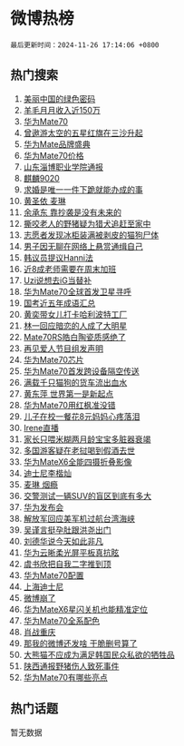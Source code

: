 # 微博热榜

`最后更新时间：2024-11-26 17:14:06 +0800`

## 热门搜索

1. [美丽中国的绿色密码](https://m.weibo.cn/search?containerid=100103type%3D1%26t%3D10%26q%3D%23%E7%BE%8E%E4%B8%BD%E4%B8%AD%E5%9B%BD%E7%9A%84%E7%BB%BF%E8%89%B2%E5%AF%86%E7%A0%81%23&stream_entry_id=51&isnewpage=1&extparam=seat%3D1%26stream_entry_id%3D51%26c_type%3D51%26filter_type%3Drealtimehot%26cate%3D10103%26pos%3D0%26dgr%3D0%26q%3D%2523%25E7%25BE%258E%25E4%25B8%25BD%25E4%25B8%25AD%25E5%259B%25BD%25E7%259A%2584%25E7%25BB%25BF%25E8%2589%25B2%25E5%25AF%2586%25E7%25A0%2581%2523%26display_time%3D1732612445%26pre_seqid%3D17326124454159253589382)
1. [羊毛月月收入近150万](https://m.weibo.cn/search?containerid=100103type%3D1%26t%3D10%26q%3D%23%E7%BE%8A%E6%AF%9B%E6%9C%88%E6%9C%88%E6%94%B6%E5%85%A5%E8%BF%91150%E4%B8%87%23&stream_entry_id=31&isnewpage=1&extparam=seat%3D1%26c_type%3D31%26lcate%3D5001%26cate%3D5001%26realpos%3D1%26q%3D%2523%25E7%25BE%258A%25E6%25AF%259B%25E6%259C%2588%25E6%259C%2588%25E6%2594%25B6%25E5%2585%25A5%25E8%25BF%2591150%25E4%25B8%2587%2523%26dgr%3D0%26pos%3D0%26flag%3D1%26band_rank%3D1%26stream_entry_id%3D31%26filter_type%3Drealtimehot%26display_time%3D1732612445%26pre_seqid%3D17326124454159253589382)
1. [华为Mate70](https://m.weibo.cn/search?containerid=100103type%3D1%26t%3D10%26q%3D%23%E5%8D%8E%E4%B8%BAMate70%23&stream_entry_id=31&isnewpage=1&extparam=seat%3D1%26c_type%3D31%26lcate%3D5001%26cate%3D5001%26realpos%3D2%26q%3D%2523%25E5%258D%258E%25E4%25B8%25BAMate70%2523%26dgr%3D0%26pos%3D1%26flag%3D16%26band_rank%3D2%26stream_entry_id%3D31%26filter_type%3Drealtimehot%26display_time%3D1732612445%26pre_seqid%3D17326124454159253589382)
1. [曾遨游太空的五星红旗在三沙升起](https://m.weibo.cn/search?containerid=100103type%3D1%26t%3D10%26q%3D%23%E6%9B%BE%E9%81%A8%E6%B8%B8%E5%A4%AA%E7%A9%BA%E7%9A%84%E4%BA%94%E6%98%9F%E7%BA%A2%E6%97%97%E5%9C%A8%E4%B8%89%E6%B2%99%E5%8D%87%E8%B5%B7%23&stream_entry_id=31&isnewpage=1&extparam=seat%3D1%26c_type%3D31%26lcate%3D5001%26cate%3D5001%26realpos%3D3%26q%3D%2523%25E6%259B%25BE%25E9%2581%25A8%25E6%25B8%25B8%25E5%25A4%25AA%25E7%25A9%25BA%25E7%259A%2584%25E4%25BA%2594%25E6%2598%259F%25E7%25BA%25A2%25E6%2597%2597%25E5%259C%25A8%25E4%25B8%2589%25E6%25B2%2599%25E5%258D%2587%25E8%25B5%25B7%2523%26dgr%3D0%26pos%3D2%26flag%3D0%26band_rank%3D3%26stream_entry_id%3D31%26filter_type%3Drealtimehot%26display_time%3D1732612445%26pre_seqid%3D17326124454159253589382)
1. [华为Mate品牌盛典](https://m.weibo.cn/search?containerid=100103type%3D1%26t%3D296%26q%3D%23%E5%8D%8E%E4%B8%BAMate%E5%93%81%E7%89%8C%E7%9B%9B%E5%85%B8%E6%95%AC%E8%AF%B7%E6%9C%9F%E5%BE%85%23&hide_search_bar=0&replace_title=+&extparam=hide_channel%3D1)
1. [华为Mate70价格](https://m.weibo.cn/search?containerid=100103type%3D1%26t%3D10%26q%3D%E5%8D%8E%E4%B8%BAMate70%E4%BB%B7%E6%A0%BC&stream_entry_id=31&isnewpage=1&extparam=seat%3D1%26c_type%3D31%26lcate%3D5001%26cate%3D5001%26realpos%3D4%26q%3D%25E5%258D%258E%25E4%25B8%25BAMate70%25E4%25BB%25B7%25E6%25A0%25BC%26dgr%3D0%26pos%3D4%26flag%3D0%26band_rank%3D4%26stream_entry_id%3D31%26filter_type%3Drealtimehot%26display_time%3D1732612445%26pre_seqid%3D17326124454159253589382)
1. [山东淄博职业学院通报](https://m.weibo.cn/search?containerid=100103type%3D1%26t%3D10%26q%3D%23%E5%B1%B1%E4%B8%9C%E6%B7%84%E5%8D%9A%E8%81%8C%E4%B8%9A%E5%AD%A6%E9%99%A2%E9%80%9A%E6%8A%A5%23&stream_entry_id=31&isnewpage=1&extparam=seat%3D1%26c_type%3D31%26lcate%3D5001%26cate%3D5001%26realpos%3D5%26q%3D%2523%25E5%25B1%25B1%25E4%25B8%259C%25E6%25B7%2584%25E5%258D%259A%25E8%2581%258C%25E4%25B8%259A%25E5%25AD%25A6%25E9%2599%25A2%25E9%2580%259A%25E6%258A%25A5%2523%26dgr%3D0%26pos%3D5%26flag%3D2%26band_rank%3D5%26stream_entry_id%3D31%26filter_type%3Drealtimehot%26display_time%3D1732612445%26pre_seqid%3D17326124454159253589382)
1. [麒麟9020](https://m.weibo.cn/search?containerid=100103type%3D1%26t%3D10%26q%3D%E9%BA%92%E9%BA%9F9020&stream_entry_id=31&isnewpage=1&extparam=seat%3D1%26c_type%3D31%26lcate%3D5001%26cate%3D5001%26realpos%3D6%26q%3D%25E9%25BA%2592%25E9%25BA%259F9020%26dgr%3D0%26pos%3D6%26flag%3D1%26band_rank%3D6%26stream_entry_id%3D31%26filter_type%3Drealtimehot%26display_time%3D1732612445%26pre_seqid%3D17326124454159253589382)
1. [求婚是唯一一件下跪就能办成的事](https://m.weibo.cn/search?containerid=100103type%3D1%26t%3D10%26q%3D%E6%B1%82%E5%A9%9A%E6%98%AF%E5%94%AF%E4%B8%80%E4%B8%80%E4%BB%B6%E4%B8%8B%E8%B7%AA%E5%B0%B1%E8%83%BD%E5%8A%9E%E6%88%90%E7%9A%84%E4%BA%8B&stream_entry_id=31&isnewpage=1&extparam=seat%3D1%26c_type%3D31%26lcate%3D5001%26cate%3D5001%26realpos%3D7%26q%3D%25E6%25B1%2582%25E5%25A9%259A%25E6%2598%25AF%25E5%2594%25AF%25E4%25B8%2580%25E4%25B8%2580%25E4%25BB%25B6%25E4%25B8%258B%25E8%25B7%25AA%25E5%25B0%25B1%25E8%2583%25BD%25E5%258A%259E%25E6%2588%2590%25E7%259A%2584%25E4%25BA%258B%26dgr%3D0%26pos%3D7%26flag%3D2%26band_rank%3D7%26stream_entry_id%3D31%26filter_type%3Drealtimehot%26display_time%3D1732612445%26pre_seqid%3D17326124454159253589382)
1. [黄圣依 麦琳](https://m.weibo.cn/search?containerid=100103type%3D1%26t%3D10%26q%3D%E9%BB%84%E5%9C%A3%E4%BE%9D+%E9%BA%A6%E7%90%B3&stream_entry_id=31&isnewpage=1&extparam=seat%3D1%26c_type%3D31%26lcate%3D5001%26cate%3D5001%26realpos%3D8%26q%3D%25E9%25BB%2584%25E5%259C%25A3%25E4%25BE%259D%2520%25E9%25BA%25A6%25E7%2590%25B3%26dgr%3D0%26pos%3D8%26flag%3D2%26band_rank%3D8%26stream_entry_id%3D31%26filter_type%3Drealtimehot%26display_time%3D1732612445%26pre_seqid%3D17326124454159253589382)
1. [余承东 靠抄袭是没有未来的](https://m.weibo.cn/search?containerid=100103type%3D1%26t%3D10%26q%3D%E4%BD%99%E6%89%BF%E4%B8%9C+%E9%9D%A0%E6%8A%84%E8%A2%AD%E6%98%AF%E6%B2%A1%E6%9C%89%E6%9C%AA%E6%9D%A5%E7%9A%84&stream_entry_id=31&isnewpage=1&extparam=seat%3D1%26c_type%3D31%26lcate%3D5001%26cate%3D5001%26realpos%3D9%26q%3D%25E4%25BD%2599%25E6%2589%25BF%25E4%25B8%259C%2520%25E9%259D%25A0%25E6%258A%2584%25E8%25A2%25AD%25E6%2598%25AF%25E6%25B2%25A1%25E6%259C%2589%25E6%259C%25AA%25E6%259D%25A5%25E7%259A%2584%26dgr%3D0%26pos%3D9%26flag%3D0%26band_rank%3D9%26stream_entry_id%3D31%26filter_type%3Drealtimehot%26display_time%3D1732612445%26pre_seqid%3D17326124454159253589382)
1. [撕咬老人的野猪疑为猎犬追赶至家中](https://m.weibo.cn/search?containerid=100103type%3D1%26t%3D10%26q%3D%23%E6%92%95%E5%92%AC%E8%80%81%E4%BA%BA%E7%9A%84%E9%87%8E%E7%8C%AA%E7%96%91%E4%B8%BA%E7%8C%8E%E7%8A%AC%E8%BF%BD%E8%B5%B6%E8%87%B3%E5%AE%B6%E4%B8%AD%23&stream_entry_id=31&isnewpage=1&extparam=seat%3D1%26c_type%3D31%26lcate%3D5001%26cate%3D5001%26realpos%3D10%26q%3D%2523%25E6%2592%2595%25E5%2592%25AC%25E8%2580%2581%25E4%25BA%25BA%25E7%259A%2584%25E9%2587%258E%25E7%258C%25AA%25E7%2596%2591%25E4%25B8%25BA%25E7%258C%258E%25E7%258A%25AC%25E8%25BF%25BD%25E8%25B5%25B6%25E8%2587%25B3%25E5%25AE%25B6%25E4%25B8%25AD%2523%26dgr%3D0%26pos%3D10%26flag%3D1%26band_rank%3D10%26stream_entry_id%3D31%26filter_type%3Drealtimehot%26display_time%3D1732612445%26pre_seqid%3D17326124454159253589382)
1. [志愿者发现冰柜装满被剥皮的猫狗尸体](https://m.weibo.cn/search?containerid=100103type%3D1%26t%3D10%26q%3D%23%E5%BF%97%E6%84%BF%E8%80%85%E5%8F%91%E7%8E%B0%E5%86%B0%E6%9F%9C%E8%A3%85%E6%BB%A1%E8%A2%AB%E5%89%A5%E7%9A%AE%E7%9A%84%E7%8C%AB%E7%8B%97%E5%B0%B8%E4%BD%93%23&stream_entry_id=31&isnewpage=1&extparam=seat%3D1%26c_type%3D31%26lcate%3D5001%26cate%3D5001%26realpos%3D11%26q%3D%2523%25E5%25BF%2597%25E6%2584%25BF%25E8%2580%2585%25E5%258F%2591%25E7%258E%25B0%25E5%2586%25B0%25E6%259F%259C%25E8%25A3%2585%25E6%25BB%25A1%25E8%25A2%25AB%25E5%2589%25A5%25E7%259A%25AE%25E7%259A%2584%25E7%258C%25AB%25E7%258B%2597%25E5%25B0%25B8%25E4%25BD%2593%2523%26dgr%3D0%26pos%3D11%26flag%3D1%26band_rank%3D11%26stream_entry_id%3D31%26filter_type%3Drealtimehot%26display_time%3D1732612445%26pre_seqid%3D17326124454159253589382)
1. [男子因无聊在网络上悬赏通缉自己](https://m.weibo.cn/search?containerid=100103type%3D1%26t%3D10%26q%3D%23%E7%94%B7%E5%AD%90%E5%9B%A0%E6%97%A0%E8%81%8A%E5%9C%A8%E7%BD%91%E7%BB%9C%E4%B8%8A%E6%82%AC%E8%B5%8F%E9%80%9A%E7%BC%89%E8%87%AA%E5%B7%B1%23&stream_entry_id=31&isnewpage=1&extparam=seat%3D1%26c_type%3D31%26lcate%3D5001%26cate%3D5001%26realpos%3D12%26q%3D%2523%25E7%2594%25B7%25E5%25AD%2590%25E5%259B%25A0%25E6%2597%25A0%25E8%2581%258A%25E5%259C%25A8%25E7%25BD%2591%25E7%25BB%259C%25E4%25B8%258A%25E6%2582%25AC%25E8%25B5%258F%25E9%2580%259A%25E7%25BC%2589%25E8%2587%25AA%25E5%25B7%25B1%2523%26dgr%3D0%26pos%3D12%26flag%3D1%26band_rank%3D12%26stream_entry_id%3D31%26filter_type%3Drealtimehot%26display_time%3D1732612445%26pre_seqid%3D17326124454159253589382)
1. [韩议员提议Hanni法](https://m.weibo.cn/search?containerid=100103type%3D1%26t%3D10%26q%3D%23%E9%9F%A9%E8%AE%AE%E5%91%98%E6%8F%90%E8%AE%AEHanni%E6%B3%95%23&stream_entry_id=31&isnewpage=1&extparam=seat%3D1%26c_type%3D31%26lcate%3D5001%26cate%3D5001%26realpos%3D13%26q%3D%2523%25E9%259F%25A9%25E8%25AE%25AE%25E5%2591%2598%25E6%258F%2590%25E8%25AE%25AEHanni%25E6%25B3%2595%2523%26dgr%3D0%26pos%3D13%26flag%3D1%26band_rank%3D13%26stream_entry_id%3D31%26filter_type%3Drealtimehot%26display_time%3D1732612445%26pre_seqid%3D17326124454159253589382)
1. [近8成老师需要在周末加班](https://m.weibo.cn/search?containerid=100103type%3D1%26t%3D10%26q%3D%23%E8%BF%918%E6%88%90%E8%80%81%E5%B8%88%E9%9C%80%E8%A6%81%E5%9C%A8%E5%91%A8%E6%9C%AB%E5%8A%A0%E7%8F%AD%23&stream_entry_id=31&isnewpage=1&extparam=seat%3D1%26c_type%3D31%26lcate%3D5001%26cate%3D5001%26realpos%3D14%26q%3D%2523%25E8%25BF%25918%25E6%2588%2590%25E8%2580%2581%25E5%25B8%2588%25E9%259C%2580%25E8%25A6%2581%25E5%259C%25A8%25E5%2591%25A8%25E6%259C%25AB%25E5%258A%25A0%25E7%258F%25AD%2523%26dgr%3D0%26pos%3D14%26flag%3D1%26band_rank%3D14%26stream_entry_id%3D31%26filter_type%3Drealtimehot%26display_time%3D1732612445%26pre_seqid%3D17326124454159253589382)
1. [Uzi说想去iG当替补](https://m.weibo.cn/search?containerid=100103type%3D1%26t%3D10%26q%3DUzi%E8%AF%B4%E6%83%B3%E5%8E%BBiG%E5%BD%93%E6%9B%BF%E8%A1%A5&stream_entry_id=31&isnewpage=1&extparam=seat%3D1%26c_type%3D31%26lcate%3D5001%26cate%3D5001%26realpos%3D15%26q%3DUzi%25E8%25AF%25B4%25E6%2583%25B3%25E5%258E%25BBiG%25E5%25BD%2593%25E6%259B%25BF%25E8%25A1%25A5%26dgr%3D0%26pos%3D15%26flag%3D1%26band_rank%3D15%26stream_entry_id%3D31%26filter_type%3Drealtimehot%26display_time%3D1732612445%26pre_seqid%3D17326124454159253589382)
1. [华为Mate70全球首发卫星寻呼](https://m.weibo.cn/search?containerid=100103type%3D1%26t%3D10%26q%3D%23%E5%8D%8E%E4%B8%BAMate70%E5%85%A8%E7%90%83%E9%A6%96%E5%8F%91%E5%8D%AB%E6%98%9F%E5%AF%BB%E5%91%BC%23&stream_entry_id=31&isnewpage=1&extparam=seat%3D1%26c_type%3D31%26lcate%3D5001%26cate%3D5001%26realpos%3D16%26q%3D%2523%25E5%258D%258E%25E4%25B8%25BAMate70%25E5%2585%25A8%25E7%2590%2583%25E9%25A6%2596%25E5%258F%2591%25E5%258D%25AB%25E6%2598%259F%25E5%25AF%25BB%25E5%2591%25BC%2523%26stream_entry_id%3D31%26adid%3D266343%26filter_type%3Drealtimehot%26band_rank%3D16%26flag%3D0%26dgr%3D0%26pos%3D16%26display_time%3D1732612445%26pre_seqid%3D17326124454159253589382)
1. [国考近五年成语汇总](https://m.weibo.cn/search?containerid=100103type%3D1%26t%3D10%26q%3D%E5%9B%BD%E8%80%83%E8%BF%91%E4%BA%94%E5%B9%B4%E6%88%90%E8%AF%AD%E6%B1%87%E6%80%BB&stream_entry_id=31&isnewpage=1&extparam=seat%3D1%26c_type%3D31%26lcate%3D5001%26cate%3D5001%26realpos%3D17%26q%3D%25E5%259B%25BD%25E8%2580%2583%25E8%25BF%2591%25E4%25BA%2594%25E5%25B9%25B4%25E6%2588%2590%25E8%25AF%25AD%25E6%25B1%2587%25E6%2580%25BB%26dgr%3D0%26pos%3D17%26flag%3D1%26band_rank%3D17%26stream_entry_id%3D31%26filter_type%3Drealtimehot%26display_time%3D1732612445%26pre_seqid%3D17326124454159253589382)
1. [黄奕带女儿打卡哈利波特工厂](https://m.weibo.cn/search?containerid=100103type%3D1%26t%3D10%26q%3D%23%E9%BB%84%E5%A5%95%E5%B8%A6%E5%A5%B3%E5%84%BF%E6%89%93%E5%8D%A1%E5%93%88%E5%88%A9%E6%B3%A2%E7%89%B9%E5%B7%A5%E5%8E%82%23&stream_entry_id=31&isnewpage=1&extparam=seat%3D1%26c_type%3D31%26lcate%3D5001%26cate%3D5001%26realpos%3D18%26q%3D%2523%25E9%25BB%2584%25E5%25A5%2595%25E5%25B8%25A6%25E5%25A5%25B3%25E5%2584%25BF%25E6%2589%2593%25E5%258D%25A1%25E5%2593%2588%25E5%2588%25A9%25E6%25B3%25A2%25E7%2589%25B9%25E5%25B7%25A5%25E5%258E%2582%2523%26dgr%3D0%26pos%3D18%26flag%3D1%26band_rank%3D18%26stream_entry_id%3D31%26filter_type%3Drealtimehot%26display_time%3D1732612445%26pre_seqid%3D17326124454159253589382)
1. [林一回应暗恋的人成了大明星](https://m.weibo.cn/search?containerid=100103type%3D1%26t%3D10%26q%3D%E6%9E%97%E4%B8%80%E5%9B%9E%E5%BA%94%E6%9A%97%E6%81%8B%E7%9A%84%E4%BA%BA%E6%88%90%E4%BA%86%E5%A4%A7%E6%98%8E%E6%98%9F&stream_entry_id=31&isnewpage=1&extparam=seat%3D1%26c_type%3D31%26lcate%3D5001%26cate%3D5001%26realpos%3D19%26q%3D%25E6%259E%2597%25E4%25B8%2580%25E5%259B%259E%25E5%25BA%2594%25E6%259A%2597%25E6%2581%258B%25E7%259A%2584%25E4%25BA%25BA%25E6%2588%2590%25E4%25BA%2586%25E5%25A4%25A7%25E6%2598%258E%25E6%2598%259F%26dgr%3D0%26pos%3D19%26flag%3D1%26band_rank%3D19%26stream_entry_id%3D31%26filter_type%3Drealtimehot%26display_time%3D1732612445%26pre_seqid%3D17326124454159253589382)
1. [Mate70RS皓白陶瓷质感绝了](https://m.weibo.cn/search?containerid=100103type%3D1%26t%3D10%26q%3D%23Mate70RS%E7%9A%93%E7%99%BD%E9%99%B6%E7%93%B7%E8%B4%A8%E6%84%9F%E7%BB%9D%E4%BA%86%23&stream_entry_id=31&isnewpage=1&extparam=seat%3D1%26c_type%3D31%26lcate%3D5001%26cate%3D5001%26realpos%3D20%26q%3D%2523Mate70RS%25E7%259A%2593%25E7%2599%25BD%25E9%2599%25B6%25E7%2593%25B7%25E8%25B4%25A8%25E6%2584%259F%25E7%25BB%259D%25E4%25BA%2586%2523%26stream_entry_id%3D31%26adid%3D266347%26filter_type%3Drealtimehot%26band_rank%3D20%26flag%3D0%26dgr%3D0%26pos%3D20%26display_time%3D1732612445%26pre_seqid%3D17326124454159253589382)
1. [再见爱人节目组发声明](https://m.weibo.cn/search?containerid=100103type%3D1%26t%3D10%26q%3D%23%E5%86%8D%E8%A7%81%E7%88%B1%E4%BA%BA%E8%8A%82%E7%9B%AE%E7%BB%84%E5%8F%91%E5%A3%B0%E6%98%8E%23&stream_entry_id=31&isnewpage=1&extparam=seat%3D1%26c_type%3D31%26lcate%3D5001%26cate%3D5001%26realpos%3D21%26q%3D%2523%25E5%2586%258D%25E8%25A7%2581%25E7%2588%25B1%25E4%25BA%25BA%25E8%258A%2582%25E7%259B%25AE%25E7%25BB%2584%25E5%258F%2591%25E5%25A3%25B0%25E6%2598%258E%2523%26dgr%3D0%26pos%3D21%26flag%3D0%26band_rank%3D21%26stream_entry_id%3D31%26filter_type%3Drealtimehot%26display_time%3D1732612445%26pre_seqid%3D17326124454159253589382)
1. [华为Mate70芯片](https://m.weibo.cn/search?containerid=100103type%3D1%26t%3D10%26q%3D%E5%8D%8E%E4%B8%BAMate70%E8%8A%AF%E7%89%87&stream_entry_id=31&isnewpage=1&extparam=seat%3D1%26c_type%3D31%26lcate%3D5001%26cate%3D5001%26realpos%3D22%26q%3D%25E5%258D%258E%25E4%25B8%25BAMate70%25E8%258A%25AF%25E7%2589%2587%26dgr%3D0%26pos%3D22%26flag%3D0%26band_rank%3D22%26stream_entry_id%3D31%26filter_type%3Drealtimehot%26display_time%3D1732612445%26pre_seqid%3D17326124454159253589382)
1. [华为Mate70首发跨设备隔空传送](https://m.weibo.cn/search?containerid=100103type%3D1%26t%3D10%26q%3D%23%E5%8D%8E%E4%B8%BAMate70%E9%A6%96%E5%8F%91%E8%B7%A8%E8%AE%BE%E5%A4%87%E9%9A%94%E7%A9%BA%E4%BC%A0%E9%80%81%23&stream_entry_id=31&isnewpage=1&extparam=seat%3D1%26c_type%3D31%26lcate%3D5001%26cate%3D5001%26realpos%3D23%26q%3D%2523%25E5%258D%258E%25E4%25B8%25BAMate70%25E9%25A6%2596%25E5%258F%2591%25E8%25B7%25A8%25E8%25AE%25BE%25E5%25A4%2587%25E9%259A%2594%25E7%25A9%25BA%25E4%25BC%25A0%25E9%2580%2581%2523%26stream_entry_id%3D31%26adid%3D266381%26filter_type%3Drealtimehot%26band_rank%3D23%26flag%3D0%26dgr%3D0%26pos%3D23%26display_time%3D1732612445%26pre_seqid%3D17326124454159253589382)
1. [满载千只猫狗的货车流出血水](https://m.weibo.cn/search?containerid=100103type%3D1%26t%3D10%26q%3D%23%E6%BB%A1%E8%BD%BD%E5%8D%83%E5%8F%AA%E7%8C%AB%E7%8B%97%E7%9A%84%E8%B4%A7%E8%BD%A6%E6%B5%81%E5%87%BA%E8%A1%80%E6%B0%B4%23&stream_entry_id=31&isnewpage=1&extparam=seat%3D1%26c_type%3D31%26lcate%3D5001%26cate%3D5001%26realpos%3D24%26q%3D%2523%25E6%25BB%25A1%25E8%25BD%25BD%25E5%258D%2583%25E5%258F%25AA%25E7%258C%25AB%25E7%258B%2597%25E7%259A%2584%25E8%25B4%25A7%25E8%25BD%25A6%25E6%25B5%2581%25E5%2587%25BA%25E8%25A1%2580%25E6%25B0%25B4%2523%26dgr%3D0%26pos%3D24%26flag%3D0%26band_rank%3D24%26stream_entry_id%3D31%26filter_type%3Drealtimehot%26display_time%3D1732612445%26pre_seqid%3D17326124454159253589382)
1. [黄东萍 世界第一是新起点](https://m.weibo.cn/search?containerid=100103type%3D1%26t%3D10%26q%3D%E9%BB%84%E4%B8%9C%E8%90%8D+%E4%B8%96%E7%95%8C%E7%AC%AC%E4%B8%80%E6%98%AF%E6%96%B0%E8%B5%B7%E7%82%B9&stream_entry_id=31&isnewpage=1&extparam=seat%3D1%26c_type%3D31%26lcate%3D5001%26cate%3D5001%26realpos%3D25%26q%3D%25E9%25BB%2584%25E4%25B8%259C%25E8%2590%258D%2520%25E4%25B8%2596%25E7%2595%258C%25E7%25AC%25AC%25E4%25B8%2580%25E6%2598%25AF%25E6%2596%25B0%25E8%25B5%25B7%25E7%2582%25B9%26dgr%3D0%26pos%3D25%26flag%3D1%26band_rank%3D25%26stream_entry_id%3D31%26filter_type%3Drealtimehot%26display_time%3D1732612445%26pre_seqid%3D17326124454159253589382)
1. [华为Mate70用红枫准没错](https://m.weibo.cn/search?containerid=100103type%3D1%26t%3D10%26q%3D%23%E5%8D%8E%E4%B8%BAMate70%E7%94%A8%E7%BA%A2%E6%9E%AB%E5%87%86%E6%B2%A1%E9%94%99%23&stream_entry_id=31&isnewpage=1&extparam=seat%3D1%26c_type%3D31%26lcate%3D5001%26cate%3D5001%26realpos%3D26%26q%3D%2523%25E5%258D%258E%25E4%25B8%25BAMate70%25E7%2594%25A8%25E7%25BA%25A2%25E6%259E%25AB%25E5%2587%2586%25E6%25B2%25A1%25E9%2594%2599%2523%26stream_entry_id%3D31%26adid%3D266314%26filter_type%3Drealtimehot%26band_rank%3D26%26flag%3D0%26dgr%3D0%26pos%3D26%26display_time%3D1732612445%26pre_seqid%3D17326124454159253589382)
1. [儿子在校一餐花8元妈妈心疼落泪](https://m.weibo.cn/search?containerid=100103type%3D1%26t%3D10%26q%3D%23%E5%84%BF%E5%AD%90%E5%9C%A8%E6%A0%A1%E4%B8%80%E9%A4%90%E8%8A%B18%E5%85%83%E5%A6%88%E5%A6%88%E5%BF%83%E7%96%BC%E8%90%BD%E6%B3%AA%23&stream_entry_id=31&isnewpage=1&extparam=seat%3D1%26c_type%3D31%26lcate%3D5001%26cate%3D5001%26realpos%3D27%26q%3D%2523%25E5%2584%25BF%25E5%25AD%2590%25E5%259C%25A8%25E6%25A0%25A1%25E4%25B8%2580%25E9%25A4%2590%25E8%258A%25B18%25E5%2585%2583%25E5%25A6%2588%25E5%25A6%2588%25E5%25BF%2583%25E7%2596%25BC%25E8%2590%25BD%25E6%25B3%25AA%2523%26dgr%3D0%26pos%3D27%26flag%3D0%26band_rank%3D27%26stream_entry_id%3D31%26filter_type%3Drealtimehot%26display_time%3D1732612445%26pre_seqid%3D17326124454159253589382)
1. [Irene直播](https://m.weibo.cn/search?containerid=100103type%3D1%26t%3D10%26q%3DIrene%E7%9B%B4%E6%92%AD&stream_entry_id=31&isnewpage=1&extparam=seat%3D1%26c_type%3D31%26lcate%3D5001%26cate%3D5001%26realpos%3D28%26q%3DIrene%25E7%259B%25B4%25E6%2592%25AD%26dgr%3D0%26pos%3D28%26flag%3D1%26band_rank%3D28%26stream_entry_id%3D31%26filter_type%3Drealtimehot%26display_time%3D1732612445%26pre_seqid%3D17326124454159253589382)
1. [家长只喂米糊两月龄宝宝多脏器衰竭](https://m.weibo.cn/search?containerid=100103type%3D1%26t%3D10%26q%3D%23%E5%AE%B6%E9%95%BF%E5%8F%AA%E5%96%82%E7%B1%B3%E7%B3%8A%E4%B8%A4%E6%9C%88%E9%BE%84%E5%AE%9D%E5%AE%9D%E5%A4%9A%E8%84%8F%E5%99%A8%E8%A1%B0%E7%AB%AD%23&stream_entry_id=31&isnewpage=1&extparam=seat%3D1%26c_type%3D31%26lcate%3D5001%26cate%3D5001%26realpos%3D29%26q%3D%2523%25E5%25AE%25B6%25E9%2595%25BF%25E5%258F%25AA%25E5%2596%2582%25E7%25B1%25B3%25E7%25B3%258A%25E4%25B8%25A4%25E6%259C%2588%25E9%25BE%2584%25E5%25AE%259D%25E5%25AE%259D%25E5%25A4%259A%25E8%2584%258F%25E5%2599%25A8%25E8%25A1%25B0%25E7%25AB%25AD%2523%26dgr%3D0%26pos%3D29%26flag%3D0%26band_rank%3D29%26stream_entry_id%3D31%26filter_type%3Drealtimehot%26display_time%3D1732612445%26pre_seqid%3D17326124454159253589382)
1. [多国游客疑在老挝喝到假酒去世](https://m.weibo.cn/search?containerid=100103type%3D1%26t%3D10%26q%3D%23%E5%A4%9A%E5%9B%BD%E6%B8%B8%E5%AE%A2%E7%96%91%E5%9C%A8%E8%80%81%E6%8C%9D%E5%96%9D%E5%88%B0%E5%81%87%E9%85%92%E5%8E%BB%E4%B8%96%23&stream_entry_id=31&isnewpage=1&extparam=seat%3D1%26c_type%3D31%26lcate%3D5001%26cate%3D5001%26realpos%3D30%26q%3D%2523%25E5%25A4%259A%25E5%259B%25BD%25E6%25B8%25B8%25E5%25AE%25A2%25E7%2596%2591%25E5%259C%25A8%25E8%2580%2581%25E6%258C%259D%25E5%2596%259D%25E5%2588%25B0%25E5%2581%2587%25E9%2585%2592%25E5%258E%25BB%25E4%25B8%2596%2523%26dgr%3D0%26pos%3D30%26flag%3D1%26band_rank%3D30%26stream_entry_id%3D31%26filter_type%3Drealtimehot%26display_time%3D1732612445%26pre_seqid%3D17326124454159253589382)
1. [华为MateX6全能四摄折叠影像](https://m.weibo.cn/search?containerid=100103type%3D1%26t%3D10%26q%3D%23%E5%8D%8E%E4%B8%BAMateX6%E5%85%A8%E8%83%BD%E5%9B%9B%E6%91%84%E6%8A%98%E5%8F%A0%E5%BD%B1%E5%83%8F%23&stream_entry_id=31&isnewpage=1&extparam=seat%3D1%26c_type%3D31%26lcate%3D5001%26cate%3D5001%26realpos%3D31%26q%3D%2523%25E5%258D%258E%25E4%25B8%25BAMateX6%25E5%2585%25A8%25E8%2583%25BD%25E5%259B%259B%25E6%2591%2584%25E6%258A%2598%25E5%258F%25A0%25E5%25BD%25B1%25E5%2583%258F%2523%26stream_entry_id%3D31%26adid%3D266348%26filter_type%3Drealtimehot%26band_rank%3D31%26flag%3D0%26dgr%3D0%26pos%3D31%26display_time%3D1732612445%26pre_seqid%3D17326124454159253589382)
1. [迪士尼李楷灿](https://m.weibo.cn/search?containerid=100103type%3D1%26t%3D10%26q%3D%E8%BF%AA%E5%A3%AB%E5%B0%BC%E6%9D%8E%E6%A5%B7%E7%81%BF&stream_entry_id=31&isnewpage=1&extparam=seat%3D1%26c_type%3D31%26lcate%3D5001%26cate%3D5001%26realpos%3D32%26q%3D%25E8%25BF%25AA%25E5%25A3%25AB%25E5%25B0%25BC%25E6%259D%258E%25E6%25A5%25B7%25E7%2581%25BF%26dgr%3D0%26pos%3D32%26flag%3D1%26band_rank%3D32%26stream_entry_id%3D31%26filter_type%3Drealtimehot%26display_time%3D1732612445%26pre_seqid%3D17326124454159253589382)
1. [麦琳 烟瘾](https://m.weibo.cn/search?containerid=100103type%3D1%26t%3D10%26q%3D%E9%BA%A6%E7%90%B3+%E7%83%9F%E7%98%BE&stream_entry_id=31&isnewpage=1&extparam=seat%3D1%26c_type%3D31%26lcate%3D5001%26cate%3D5001%26realpos%3D33%26q%3D%25E9%25BA%25A6%25E7%2590%25B3%2520%25E7%2583%259F%25E7%2598%25BE%26dgr%3D0%26pos%3D33%26flag%3D0%26band_rank%3D33%26stream_entry_id%3D31%26filter_type%3Drealtimehot%26display_time%3D1732612445%26pre_seqid%3D17326124454159253589382)
1. [交警测试一辆SUV的盲区到底有多大](https://m.weibo.cn/search?containerid=100103type%3D1%26t%3D10%26q%3D%23%E4%BA%A4%E8%AD%A6%E6%B5%8B%E8%AF%95%E4%B8%80%E8%BE%86SUV%E7%9A%84%E7%9B%B2%E5%8C%BA%E5%88%B0%E5%BA%95%E6%9C%89%E5%A4%9A%E5%A4%A7%23&stream_entry_id=31&isnewpage=1&extparam=seat%3D1%26c_type%3D31%26lcate%3D5001%26cate%3D5001%26realpos%3D34%26q%3D%2523%25E4%25BA%25A4%25E8%25AD%25A6%25E6%25B5%258B%25E8%25AF%2595%25E4%25B8%2580%25E8%25BE%2586SUV%25E7%259A%2584%25E7%259B%25B2%25E5%258C%25BA%25E5%2588%25B0%25E5%25BA%2595%25E6%259C%2589%25E5%25A4%259A%25E5%25A4%25A7%2523%26dgr%3D0%26pos%3D34%26flag%3D0%26band_rank%3D34%26stream_entry_id%3D31%26filter_type%3Drealtimehot%26display_time%3D1732612445%26pre_seqid%3D17326124454159253589382)
1. [华为发布会](https://m.weibo.cn/search?containerid=100103type%3D1%26t%3D10%26q%3D%E5%8D%8E%E4%B8%BA%E5%8F%91%E5%B8%83%E4%BC%9A&stream_entry_id=31&isnewpage=1&extparam=seat%3D1%26c_type%3D31%26lcate%3D5001%26cate%3D5001%26realpos%3D35%26q%3D%25E5%258D%258E%25E4%25B8%25BA%25E5%258F%2591%25E5%25B8%2583%25E4%25BC%259A%26dgr%3D0%26pos%3D35%26flag%3D0%26band_rank%3D35%26stream_entry_id%3D31%26filter_type%3Drealtimehot%26display_time%3D1732612445%26pre_seqid%3D17326124454159253589382)
1. [解放军回应美军机过航台湾海峡](https://m.weibo.cn/search?containerid=100103type%3D1%26t%3D10%26q%3D%23%E8%A7%A3%E6%94%BE%E5%86%9B%E5%9B%9E%E5%BA%94%E7%BE%8E%E5%86%9B%E6%9C%BA%E8%BF%87%E8%88%AA%E5%8F%B0%E6%B9%BE%E6%B5%B7%E5%B3%A1%23&stream_entry_id=31&isnewpage=1&extparam=seat%3D1%26c_type%3D31%26lcate%3D5001%26cate%3D5001%26realpos%3D36%26q%3D%2523%25E8%25A7%25A3%25E6%2594%25BE%25E5%2586%259B%25E5%259B%259E%25E5%25BA%2594%25E7%25BE%258E%25E5%2586%259B%25E6%259C%25BA%25E8%25BF%2587%25E8%2588%25AA%25E5%258F%25B0%25E6%25B9%25BE%25E6%25B5%25B7%25E5%25B3%25A1%2523%26dgr%3D0%26pos%3D36%26flag%3D0%26band_rank%3D36%26stream_entry_id%3D31%26filter_type%3Drealtimehot%26display_time%3D1732612445%26pre_seqid%3D17326124454159253589382)
1. [吴谨言挺孕肚跟洪尧出门](https://m.weibo.cn/search?containerid=100103type%3D1%26t%3D10%26q%3D%23%E5%90%B4%E8%B0%A8%E8%A8%80%E6%8C%BA%E5%AD%95%E8%82%9A%E8%B7%9F%E6%B4%AA%E5%B0%A7%E5%87%BA%E9%97%A8%23&stream_entry_id=31&isnewpage=1&extparam=seat%3D1%26c_type%3D31%26lcate%3D5001%26cate%3D5001%26realpos%3D37%26q%3D%2523%25E5%2590%25B4%25E8%25B0%25A8%25E8%25A8%2580%25E6%258C%25BA%25E5%25AD%2595%25E8%2582%259A%25E8%25B7%259F%25E6%25B4%25AA%25E5%25B0%25A7%25E5%2587%25BA%25E9%2597%25A8%2523%26dgr%3D0%26pos%3D37%26flag%3D0%26band_rank%3D37%26stream_entry_id%3D31%26filter_type%3Drealtimehot%26display_time%3D1732612445%26pre_seqid%3D17326124454159253589382)
1. [刘德华说今天如此非凡](https://m.weibo.cn/search?containerid=100103type%3D1%26t%3D10%26q%3D%23%E5%88%98%E5%BE%B7%E5%8D%8E%E8%AF%B4%E4%BB%8A%E5%A4%A9%E5%A6%82%E6%AD%A4%E9%9D%9E%E5%87%A1%23&stream_entry_id=31&isnewpage=1&extparam=seat%3D1%26c_type%3D31%26lcate%3D5001%26cate%3D5001%26realpos%3D38%26q%3D%2523%25E5%2588%2598%25E5%25BE%25B7%25E5%258D%258E%25E8%25AF%25B4%25E4%25BB%258A%25E5%25A4%25A9%25E5%25A6%2582%25E6%25AD%25A4%25E9%259D%259E%25E5%2587%25A1%2523%26stream_entry_id%3D31%26adid%3D266362%26filter_type%3Drealtimehot%26band_rank%3D38%26flag%3D0%26dgr%3D0%26pos%3D38%26display_time%3D1732612445%26pre_seqid%3D17326124454159253589382)
1. [华为云晰柔光屏平板真抗眩](https://m.weibo.cn/search?containerid=100103type%3D1%26t%3D10%26q%3D%23%E5%8D%8E%E4%B8%BA%E4%BA%91%E6%99%B0%E6%9F%94%E5%85%89%E5%B1%8F%E5%B9%B3%E6%9D%BF%E7%9C%9F%E6%8A%97%E7%9C%A9%23&stream_entry_id=31&isnewpage=1&extparam=seat%3D1%26c_type%3D31%26lcate%3D5001%26cate%3D5001%26realpos%3D39%26q%3D%2523%25E5%258D%258E%25E4%25B8%25BA%25E4%25BA%2591%25E6%2599%25B0%25E6%259F%2594%25E5%2585%2589%25E5%25B1%258F%25E5%25B9%25B3%25E6%259D%25BF%25E7%259C%259F%25E6%258A%2597%25E7%259C%25A9%2523%26stream_entry_id%3D31%26adid%3D266302%26filter_type%3Drealtimehot%26band_rank%3D39%26flag%3D0%26dgr%3D0%26pos%3D39%26display_time%3D1732612445%26pre_seqid%3D17326124454159253589382)
1. [虞书欣把自我二字推到顶](https://m.weibo.cn/search?containerid=100103type%3D1%26t%3D10%26q%3D%23%E8%99%9E%E4%B9%A6%E6%AC%A3%E6%8A%8A%E8%87%AA%E6%88%91%E4%BA%8C%E5%AD%97%E6%8E%A8%E5%88%B0%E9%A1%B6%23&stream_entry_id=31&isnewpage=1&extparam=seat%3D1%26c_type%3D31%26lcate%3D5001%26cate%3D5001%26realpos%3D40%26q%3D%2523%25E8%2599%259E%25E4%25B9%25A6%25E6%25AC%25A3%25E6%258A%258A%25E8%2587%25AA%25E6%2588%2591%25E4%25BA%258C%25E5%25AD%2597%25E6%258E%25A8%25E5%2588%25B0%25E9%25A1%25B6%2523%26dgr%3D0%26pos%3D40%26flag%3D1%26band_rank%3D40%26stream_entry_id%3D31%26filter_type%3Drealtimehot%26display_time%3D1732612445%26pre_seqid%3D17326124454159253589382)
1. [华为Mate70配置](https://m.weibo.cn/search?containerid=100103type%3D1%26t%3D10%26q%3D%E5%8D%8E%E4%B8%BAMate70%E9%85%8D%E7%BD%AE&stream_entry_id=31&isnewpage=1&extparam=seat%3D1%26c_type%3D31%26lcate%3D5001%26cate%3D5001%26realpos%3D41%26q%3D%25E5%258D%258E%25E4%25B8%25BAMate70%25E9%2585%258D%25E7%25BD%25AE%26dgr%3D0%26pos%3D41%26flag%3D1%26band_rank%3D41%26stream_entry_id%3D31%26filter_type%3Drealtimehot%26display_time%3D1732612445%26pre_seqid%3D17326124454159253589382)
1. [上海迪士尼](https://m.weibo.cn/search?containerid=100103type%3D1%26t%3D10%26q%3D%23%E4%B8%8A%E6%B5%B7%E8%BF%AA%E5%A3%AB%E5%B0%BC%23&stream_entry_id=31&isnewpage=1&extparam=seat%3D1%26c_type%3D31%26lcate%3D5001%26cate%3D5001%26realpos%3D42%26q%3D%2523%25E4%25B8%258A%25E6%25B5%25B7%25E8%25BF%25AA%25E5%25A3%25AB%25E5%25B0%25BC%2523%26dgr%3D0%26pos%3D42%26flag%3D0%26band_rank%3D42%26stream_entry_id%3D31%26filter_type%3Drealtimehot%26display_time%3D1732612445%26pre_seqid%3D17326124454159253589382)
1. [微博崩了](https://m.weibo.cn/search?containerid=100103type%3D1%26t%3D10%26q%3D%E5%BE%AE%E5%8D%9A%E5%B4%A9%E4%BA%86&stream_entry_id=31&isnewpage=1&extparam=seat%3D1%26c_type%3D31%26lcate%3D5001%26cate%3D5001%26realpos%3D43%26q%3D%25E5%25BE%25AE%25E5%258D%259A%25E5%25B4%25A9%25E4%25BA%2586%26dgr%3D0%26pos%3D43%26flag%3D1%26band_rank%3D43%26stream_entry_id%3D31%26filter_type%3Drealtimehot%26display_time%3D1732612445%26pre_seqid%3D17326124454159253589382)
1. [华为MateX6星闪关机也能精准定位](https://m.weibo.cn/search?containerid=100103type%3D1%26t%3D10%26q%3D%23%E5%8D%8E%E4%B8%BAMateX6%E6%98%9F%E9%97%AA%E5%85%B3%E6%9C%BA%E4%B9%9F%E8%83%BD%E7%B2%BE%E5%87%86%E5%AE%9A%E4%BD%8D%23&stream_entry_id=31&isnewpage=1&extparam=seat%3D1%26c_type%3D31%26lcate%3D5001%26cate%3D5001%26realpos%3D44%26q%3D%2523%25E5%258D%258E%25E4%25B8%25BAMateX6%25E6%2598%259F%25E9%2597%25AA%25E5%2585%25B3%25E6%259C%25BA%25E4%25B9%259F%25E8%2583%25BD%25E7%25B2%25BE%25E5%2587%2586%25E5%25AE%259A%25E4%25BD%258D%2523%26stream_entry_id%3D31%26adid%3D266352%26filter_type%3Drealtimehot%26band_rank%3D44%26flag%3D0%26dgr%3D0%26pos%3D44%26display_time%3D1732612445%26pre_seqid%3D17326124454159253589382)
1. [华为Mate70全系配色](https://m.weibo.cn/search?containerid=100103type%3D1%26t%3D10%26q%3D%23%E5%8D%8E%E4%B8%BAMate70%E5%85%A8%E7%B3%BB%E9%85%8D%E8%89%B2%23&stream_entry_id=31&isnewpage=1&extparam=seat%3D1%26c_type%3D31%26lcate%3D5001%26cate%3D5001%26realpos%3D45%26q%3D%2523%25E5%258D%258E%25E4%25B8%25BAMate70%25E5%2585%25A8%25E7%25B3%25BB%25E9%2585%258D%25E8%2589%25B2%2523%26dgr%3D0%26pos%3D45%26flag%3D0%26band_rank%3D45%26stream_entry_id%3D31%26filter_type%3Drealtimehot%26display_time%3D1732612445%26pre_seqid%3D17326124454159253589382)
1. [肖战重庆](https://m.weibo.cn/search?containerid=100103type%3D1%26t%3D10%26q%3D%E8%82%96%E6%88%98%E9%87%8D%E5%BA%86&stream_entry_id=31&isnewpage=1&extparam=seat%3D1%26c_type%3D31%26lcate%3D5001%26cate%3D5001%26realpos%3D46%26q%3D%25E8%2582%2596%25E6%2588%2598%25E9%2587%258D%25E5%25BA%2586%26dgr%3D0%26pos%3D46%26flag%3D0%26band_rank%3D46%26stream_entry_id%3D31%26filter_type%3Drealtimehot%26display_time%3D1732612445%26pre_seqid%3D17326124454159253589382)
1. [那我的微博还发啥 干脆删号算了](https://m.weibo.cn/search?containerid=100103type%3D1%26t%3D10%26q%3D%E9%82%A3%E6%88%91%E7%9A%84%E5%BE%AE%E5%8D%9A%E8%BF%98%E5%8F%91%E5%95%A5+%E5%B9%B2%E8%84%86%E5%88%A0%E5%8F%B7%E7%AE%97%E4%BA%86&stream_entry_id=31&isnewpage=1&extparam=seat%3D1%26c_type%3D31%26lcate%3D5001%26cate%3D5001%26realpos%3D47%26q%3D%25E9%2582%25A3%25E6%2588%2591%25E7%259A%2584%25E5%25BE%25AE%25E5%258D%259A%25E8%25BF%2598%25E5%258F%2591%25E5%2595%25A5%2520%25E5%25B9%25B2%25E8%2584%2586%25E5%2588%25A0%25E5%258F%25B7%25E7%25AE%2597%25E4%25BA%2586%26dgr%3D0%26pos%3D47%26flag%3D1%26band_rank%3D47%26stream_entry_id%3D31%26filter_type%3Drealtimehot%26display_time%3D1732612445%26pre_seqid%3D17326124454159253589382)
1. [大熊猫不应成为满足韩国民众私欲的牺牲品](https://m.weibo.cn/search?containerid=100103type%3D1%26t%3D10%26q%3D%23%E5%A4%A7%E7%86%8A%E7%8C%AB%E4%B8%8D%E5%BA%94%E6%88%90%E4%B8%BA%E6%BB%A1%E8%B6%B3%E9%9F%A9%E5%9B%BD%E6%B0%91%E4%BC%97%E7%A7%81%E6%AC%B2%E7%9A%84%E7%89%BA%E7%89%B2%E5%93%81%23&stream_entry_id=31&isnewpage=1&extparam=seat%3D1%26c_type%3D31%26lcate%3D5001%26cate%3D5001%26realpos%3D48%26q%3D%2523%25E5%25A4%25A7%25E7%2586%258A%25E7%258C%25AB%25E4%25B8%258D%25E5%25BA%2594%25E6%2588%2590%25E4%25B8%25BA%25E6%25BB%25A1%25E8%25B6%25B3%25E9%259F%25A9%25E5%259B%25BD%25E6%25B0%2591%25E4%25BC%2597%25E7%25A7%2581%25E6%25AC%25B2%25E7%259A%2584%25E7%2589%25BA%25E7%2589%25B2%25E5%2593%2581%2523%26dgr%3D0%26pos%3D48%26flag%3D0%26band_rank%3D48%26stream_entry_id%3D31%26filter_type%3Drealtimehot%26display_time%3D1732612445%26pre_seqid%3D17326124454159253589382)
1. [陕西通报野猪伤人致死事件](https://m.weibo.cn/search?containerid=100103type%3D1%26t%3D10%26q%3D%23%E9%99%95%E8%A5%BF%E9%80%9A%E6%8A%A5%E9%87%8E%E7%8C%AA%E4%BC%A4%E4%BA%BA%E8%87%B4%E6%AD%BB%E4%BA%8B%E4%BB%B6%23&stream_entry_id=31&isnewpage=1&extparam=seat%3D1%26c_type%3D31%26lcate%3D5001%26cate%3D5001%26realpos%3D49%26q%3D%2523%25E9%2599%2595%25E8%25A5%25BF%25E9%2580%259A%25E6%258A%25A5%25E9%2587%258E%25E7%258C%25AA%25E4%25BC%25A4%25E4%25BA%25BA%25E8%2587%25B4%25E6%25AD%25BB%25E4%25BA%258B%25E4%25BB%25B6%2523%26dgr%3D0%26pos%3D49%26flag%3D1%26band_rank%3D49%26stream_entry_id%3D31%26filter_type%3Drealtimehot%26display_time%3D1732612445%26pre_seqid%3D17326124454159253589382)
1. [华为Mate70有哪些亮点](https://m.weibo.cn/search?containerid=100103type%3D1%26t%3D10%26q%3D%23%E5%8D%8E%E4%B8%BAMate70%E6%9C%89%E5%93%AA%E4%BA%9B%E4%BA%AE%E7%82%B9%23&stream_entry_id=31&isnewpage=1&extparam=seat%3D1%26c_type%3D31%26lcate%3D5001%26cate%3D5001%26realpos%3D50%26q%3D%2523%25E5%258D%258E%25E4%25B8%25BAMate70%25E6%259C%2589%25E5%2593%25AA%25E4%25BA%259B%25E4%25BA%25AE%25E7%2582%25B9%2523%26dgr%3D0%26pos%3D50%26flag%3D1%26band_rank%3D50%26stream_entry_id%3D31%26filter_type%3Drealtimehot%26display_time%3D1732612445%26pre_seqid%3D17326124454159253589382)

## 热门话题

暂无数据
